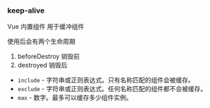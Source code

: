 ### keep-alive

Vue 内置组件 用于缓冲组件

使用后会有两个生命周期

1. beforeDestroy 销毁前
2. destroyed 销毁后



- `include` - 字符串或正则表达式。只有名称匹配的组件会被缓存。
- `exclude` - 字符串或正则表达式。任何名称匹配的组件都不会被缓存。
- `max` - 数字。最多可以缓存多少组件实例。

